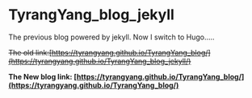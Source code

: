 # TyrangYang_blog_jekyll

The previous blog powered by jekyll. Now I switch to Hugo.....

~~The old link:[https://tyrangyang.github.io/TyrangYang_blog/](https://tyrangyang.github.io/TyrangYang_blog_jekyll/)~~

**The New blog link: [https://tyrangyang.github.io/TyrangYang_blog/](https://tyrangyang.github.io/TyrangYang_blog/)**
